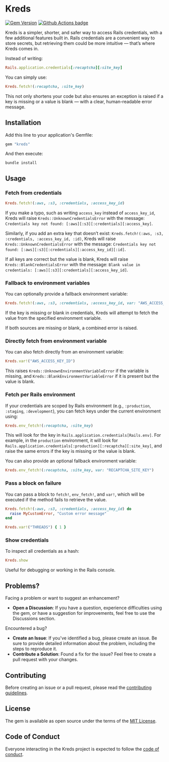 # Kreds

[![Gem Version](https://badge.fury.io/rb/kreds.svg)](http://badge.fury.io/rb/kreds)
[![Github Actions badge](https://github.com/enjaku4/kreds/actions/workflows/ci.yml/badge.svg)](https://github.com/enjaku4/kreds/actions/workflows/ci.yml)

Kreds is a simpler, shorter, and safer way to access Rails credentials, with a few additional features built in. Rails credentials are a convenient way to store secrets, but retrieving them could be more intuitive — that’s where Kreds comes in.

Instead of writing:

```ruby
Rails.application.credentials[:recaptcha][:site_key]
```

You can simply use:

```ruby
Kreds.fetch!(:recaptcha, :site_key)
```

This not only shortens your code but also ensures an exception is raised if a key is missing or a value is blank — with a clear, human-readable error message.

## Installation

Add this line to your application's Gemfile:

```ruby
gem "kreds"
```

And then execute:

```shell
bundle install
```

## Usage

### Fetch from credentials

```ruby
Kreds.fetch!(:aws, :s3, :credentials, :access_key_id)
```

If you make a typo, such as writing `access_key` instead of `access_key_id`, Kreds will raise `Kreds::UnknownCredentialsError` with the message: `Credentials key not found: [:aws][:s3][:credentials][:access_key]`.

Similarly, if you add an extra key that doesn’t exist: `Kreds.fetch!(:aws, :s3, :credentials, :access_key_id, :id)`, Kreds will raise `Kreds::UnknownCredentialsError` with the message: `Credentials key not found: [:aws][:s3][:credentials][:access_key_id][:id]`.

If all keys are correct but the value is blank, Kreds will raise `Kreds::BlankCredentialsError` with the message: `Blank value in credentials: [:aws][:s3][:credentials][:access_key_id]`.

### Fallback to environment variables

You can optionally provide a fallback environment variable:

```ruby
Kreds.fetch!(:aws, :s3, :credentials, :access_key_id, var: "AWS_ACCESS_KEY_ID")
```

If the key is missing or blank in credentials, Kreds will attempt to fetch the value from the specified environment variable.

If both sources are missing or blank, a combined error is raised.

### Directly fetch from environment variable

You can also fetch directly from an environment variable:

```ruby
Kreds.var!("AWS_ACCESS_KEY_ID")
```

This raises `Kreds::UnknownEnvironmentVariableError` if the variable is missing, and `Kreds::BlankEnvironmentVariableError` if it is present but the value is blank.

### Fetch per Rails environment

If your credentials are scoped by Rails environment (e.g., `:production`, `:staging`, `:development`), you can fetch keys under the current environment using:

```ruby
Kreds.env_fetch!(:recaptcha, :site_key)
```

This will look for the key in `Rails.application.credentials[Rails.env]`. For example, in the `production` environment, it will look for `Rails.application.credentials[:production][:recaptcha][:site_key]`, and raise the same errors if the key is missing or the value is blank.

You can also provide an optional fallback environment variable:

```ruby
Kreds.env_fetch!(:recaptcha, :site_key, var: "RECAPTCHA_SITE_KEY")
```

### Pass a block on failure

You can pass a block to `fetch!`, `env_fetch!`, and `var!`, which will be executed if the method fails to retrieve the value.

```ruby
Kreds.fetch!(:aws, :s3, :credentials, :access_key_id) do
  raise MyCustomError, "Custom error message"
end

Kreds.var!("THREADS") { 1 }
```

### Show credentials

To inspect all credentials as a hash:

```ruby
Kreds.show
```

Useful for debugging or working in the Rails console.

## Problems?

Facing a problem or want to suggest an enhancement?

- **Open a Discussion**: If you have a question, experience difficulties using the gem, or have a suggestion for improvements, feel free to use the Discussions section.

Encountered a bug?

- **Create an Issue**: If you've identified a bug, please create an issue. Be sure to provide detailed information about the problem, including the steps to reproduce it.
- **Contribute a Solution**: Found a fix for the issue? Feel free to create a pull request with your changes.

## Contributing

Before creating an issue or a pull request, please read the [contributing guidelines](https://github.com/enjaku4/kreds/blob/master/CONTRIBUTING.md).

## License

The gem is available as open source under the terms of the [MIT License](https://github.com/enjaku4/kreds/blob/master/LICENSE.txt).

## Code of Conduct

Everyone interacting in the Kreds project is expected to follow the [code of conduct](https://github.com/enjaku4/kreds/blob/master/CODE_OF_CONDUCT.md).
